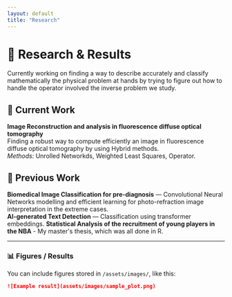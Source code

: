 ```yaml
---
layout: default
title: "Research"
---
```


# 🔬 Research & Results

Currently working on finding a way to describe accurately and classify mathematically the physical problem at hands by trying to figure out how to handle the operator involved the inverse problem we study.

## 🧩 Current Work
**Image Reconstruction and analysis in fluorescence diffuse optical tomography**  
Finding a robust way to compute efficiently an image in fluorescence diffuse optical tomography by using Hybrid methods.  
*Methods:* Unrolled Networkds, Weighted Least Squares, Operator.  

## 🧠 Previous Work
**Biomedical Image Classification for pre-diagnosis** — Convolutional Neural Networks modelling and efficient learning for photo-refraction image interpretation in the extreme cases.  
**AI-generated Text Detection** — Classification using transformer embeddings.
**Statistical Analysis of the recruitment of young players in the NBA** - My master's thesis, which was all done in R.

---

### 📊 Figures / Results
You can include figures stored in `/assets/images/`, like this:

```markdown
![Example result](assets/images/sample_plot.png)
